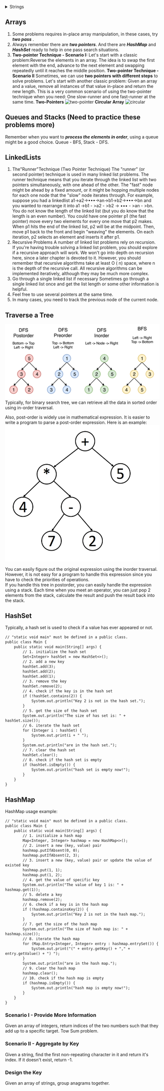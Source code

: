 <details>
<summary>Strings</summary>
1. Check if characters are unique in a given string. There are always two choices: HashMap or  BitVector(Vector`s length depends on character set).
    Problems: IsUnique
2. Check if two strings have identical character counts. (1)Sort two strings then check. (2)Use a letter array to keep the character counts.
    Problems: CheckPermutation
</details>


## Arrays
1. Some problems requires in-place array manipulation, in these cases, try _**two pass**_ .
2. Always remember there are  _**two pointers**_. And there are **_HashMap_** and **_HashSet_** ready to help in one pass search situations.
3. **Two-pointer Technique - Scenario I:**
Let's start with a classic problem:Reverse the elements in an array.
The idea is to swap the first element with the end, advance to the next element and swapping repeatedly until it reaches the middle position. 
**Two-pointer Technique - Scenario II**
Sometimes, we can use **two pointers with different steps** to solve problems.
Let's start with another classic problem: Given an array and a value, remove all instances of that value in-place and return the new length.
This is a very common scenario of using the two-pointer technique when you need: One slow-runner and one fast-runner at the same time.
**Two-Pointers**
![two-pointer]()
**Circular Array**
![circular]()

## Queues and Stacks (Need to practice these problems more)
Remember when you want to **_process the elements in order_**, using a queue might be a good choice.
Queue - BFS, Stack - DFS.


## LinkedLists
1. The"Runner"Technique (Two Pointer Technique)
The "runner" (or second pointer) technique is used in many linked list problems. The runner technique means that you iterate through the linked list with two pointers simultaneously, with one ahead of the other. The "fast" node might be ahead by a fixed amount, or it might be hopping multiple nodes for each one node that the "slow" node iterates through.
For example, suppose you had a linkedlist a1->a2->•••->an->b1->b2->•••->bn and you wanted to rearrange it into a1 ->b1 - >a2 - >b2 -> ••• - >an - >bn. You do not know the length of the linked list (but you do know that the length is an even number).
You could have one pointer p1 (the fast pointer) move every two elements for every one move that p2 makes. When p1 hits the end of the linked list, p2 will be at the midpoint. Then, move p1 back to the front and begin "weaving" the elements. On each iteration, p2 selects an element and inserts it after p1.
2. Recursive Problems
A number of linked list problems rely on recursion. If you're having trouble solving a linked list problem, you should explore if a recursive approach will work. We won't go into depth on recursion here, since a later chapter is devoted to it.
However, you should remember that recursive algorithms take at least O ( n) space, where n is the depth of the recursive call. All recursive algorithms can be implemented iteratively, although they may be much more complex.
3. Go through a single linked list if necessary
Sometimes go through a single linked list once and get the list length or some other information is helpful.
4. Feel free to use several pointers at the same time.
5. In many cases, you need to track the previous node of the current node.

## Traverse a Tree
![Tree](https://github.com/yangwang000/JavaAlgorithmAndProblems/blob/main/src/main/java/com/java/adawang/MustHaveKnowledge/DataStructures/pics/145_transverse.png) <br>
Typically, for binary search tree, we can retrieve all the data in sorted order using in-order traversal. <br>

Also, post-order is widely use in mathematical expression. It is easier to write a program to parse a post-order expression. Here is an example: <br>
![example](https://github.com/yangwang000/JavaAlgorithmAndProblems/blob/main/src/main/java/com/java/adawang/MustHaveKnowledge/DataStructures/pics/mathematical_expression.png) <br>

You can easily figure out the original expression using the inorder traversal. However, it is not easy for a program to handle this expression since you have to check the priorities of operations. <br>
If you handle this tree in postorder, you can easily
handle the expression using a stack. Each time when you meet an operator, you can just pop 2 elements from the stack, calculate the result and push the result back into the stack.

## HashSet
Typically, a hash set is used to check if a value has ever appeared or not.
```
// "static void main" must be defined in a public class.
public class Main {
    public static void main(String[] args) {
        // 1. initialize the hash set
        Set<Integer> hashSet = new HashSet<>();     
        // 2. add a new key
        hashSet.add(3);
        hashSet.add(2);
        hashSet.add(1);
        // 3. remove the key
        hashSet.remove(2);        
        // 4. check if the key is in the hash set
        if (!hashSet.contains(2)) {
            System.out.println("Key 2 is not in the hash set.");
        }
        // 5. get the size of the hash set
        System.out.println("The size of has set is: " + hashSet.size());     
        // 6. iterate the hash set
        for (Integer i : hashSet) {
            System.out.print(i + " ");
        }
        System.out.println("are in the hash set.");
        // 7. clear the hash set
        hashSet.clear();
        // 8. check if the hash set is empty
        if (hashSet.isEmpty()) {
            System.out.println("hash set is empty now!");
        }
    }
}
```

## HashMap
HashMap usage example:
```
// "static void main" must be defined in a public class.
public class Main {
    public static void main(String[] args) {
        // 1. initialize a hash map
        Map<Integer, Integer> hashmap = new HashMap<>();
        // 2. insert a new (key, value) pair
        hashmap.putIfAbsent(0, 0);
        hashmap.putIfAbsent(2, 3);
        // 3. insert a new (key, value) pair or update the value of existed key
        hashmap.put(1, 1);
        hashmap.put(1, 2);
        // 4. get the value of specific key
        System.out.println("The value of key 1 is: " + hashmap.get(1));
        // 5. delete a key
        hashmap.remove(2);
        // 6. check if a key is in the hash map
        if (!hashmap.containsKey(2)) {
            System.out.println("Key 2 is not in the hash map.");
        }
        // 7. get the size of the hash map
        System.out.println("The size of hash map is: " + hashmap.size()); 
        // 8. iterate the hash map
        for (Map.Entry<Integer, Integer> entry : hashmap.entrySet()) {
            System.out.print("(" + entry.getKey() + "," + entry.getValue() + ") ");
        }
        System.out.println("are in the hash map.");
        // 9. clear the hash map
        hashmap.clear();
        // 10. check if the hash map is empty
        if (hashmap.isEmpty()) {
            System.out.println("hash map is empty now!");
        }
    }
}
```

### Scenario I - Provide More Information
Given an array of integers, return indices of the two numbers such that they add up to a specific target. Tow Sum problem.
### Scenario II - Aggregate by Key
Given a string, find the first non-repeating character in it and return it's index. If it doesn't exist, return -1.
### Design the Key
Given an array of strings, group anagrams together.